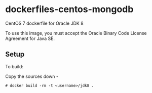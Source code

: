 dockerfiles-centos-mongodb
========================

CentOS 7 dockerfile for Oracle JDK 8

To use this image, you must accept the Oracle Binary Code License Agreement for Java SE.

Setup
-----

To build:

Copy the sources down -

    # docker build -rm -t <username>/jdk8 .
